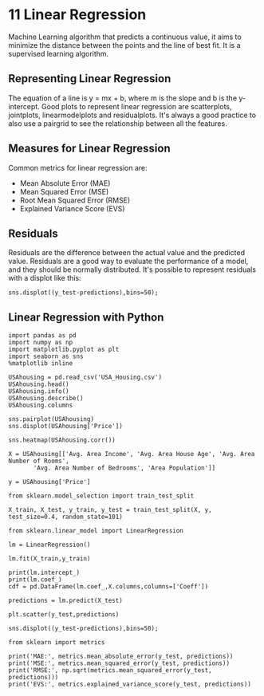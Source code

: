 # 11 Linear Regression
Machine Learning algorithm that predicts a continuous value, it aims to minimize the distance between the points and the line of best fit.
It is a supervised learning algorithm.

## Representing Linear Regression
The equation of a line is y = mx + b, where m is the slope and b is the y-intercept.
Good plots to represent linear regression are scatterplots, jointplots, linearmodelplots and residualplots.
It's always a good practice to also use a pairgrid to see the relationship between all the features.


## Measures for Linear Regression
Common metrics for linear regression are:
- Mean Absolute Error (MAE)
- Mean Squared Error (MSE)
- Root Mean Squared Error (RMSE)
- Explained Variance Score (EVS)

## Residuals
Residuals are the difference between the actual value and the predicted value.
Residuals are a good way to evaluate the performance of a model, and they should be normally distributed.
It's possible to represent residuals with a displot like this:

```
sns.displot((y_test-predictions),bins=50);
```

## Linear Regression with Python
```
import pandas as pd
import numpy as np
import matplotlib.pyplot as plt
import seaborn as sns
%matplotlib inline

USAhousing = pd.read_csv('USA_Housing.csv')
USAhousing.head()
USAhousing.info()
USAhousing.describe()
USAhousing.columns

sns.pairplot(USAhousing)
sns.displot(USAhousing['Price'])

sns.heatmap(USAhousing.corr())

X = USAhousing[['Avg. Area Income', 'Avg. Area House Age', 'Avg. Area Number of Rooms',
       'Avg. Area Number of Bedrooms', 'Area Population']]

y = USAhousing['Price']

from sklearn.model_selection import train_test_split

X_train, X_test, y_train, y_test = train_test_split(X, y, test_size=0.4, random_state=101)

from sklearn.linear_model import LinearRegression

lm = LinearRegression()

lm.fit(X_train,y_train)

print(lm.intercept_)
print(lm.coef_)
cdf = pd.DataFrame(lm.coef_,X.columns,columns=['Coeff'])

predictions = lm.predict(X_test)

plt.scatter(y_test,predictions)

sns.displot((y_test-predictions),bins=50);

from sklearn import metrics

print('MAE:', metrics.mean_absolute_error(y_test, predictions))
print('MSE:', metrics.mean_squared_error(y_test, predictions))
print('RMSE:', np.sqrt(metrics.mean_squared_error(y_test, predictions)))
print('EVS:', metrics.explained_variance_score(y_test, predictions))
```